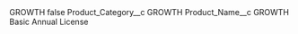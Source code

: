 <?xml version="1.0" encoding="UTF-8"?>
<CustomMetadata xmlns="http://soap.sforce.com/2006/04/metadata" xmlns:xsi="http://www.w3.org/2001/XMLSchema-instance" xmlns:xsd="http://www.w3.org/2001/XMLSchema">
    <label>GROWTH</label>
    <protected>false</protected>
    <values>
        <field>Product_Category__c</field>
        <value xsi:type="xsd:string">GROWTH</value>
    </values>
    <values>
        <field>Product_Name__c</field>
        <value xsi:type="xsd:string">GROWTH Basic Annual License</value>
    </values>
</CustomMetadata>
